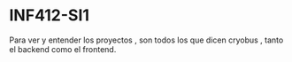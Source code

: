 # INF412-SI1
Para ver y entender los proyectos , son todos los que dicen cryobus , tanto el backend como el frontend.

